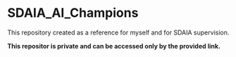 # SDAIA_AI_Champions

This repository created as a reference for myself and for SDAIA supervision.

**This repositor is private and can be accessed only by the provided link.**
